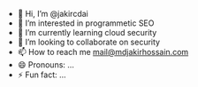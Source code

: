 - 👋 Hi, I’m @jakircdai
- 👀 I’m interested in programmetic SEO
- 🌱 I’m currently learning cloud security
- 💞️ I’m looking to collaborate on security
- 📫 How to reach me mail@mdjakirhossain.com
- 😄 Pronouns: ...
- ⚡ Fun fact: ...

<!---
jakircdai/jakircdai is a ✨ special ✨ repository because its `README.md` (this file) appears on your GitHub profile.
You can click the Preview link to take a look at your changes.
--->
